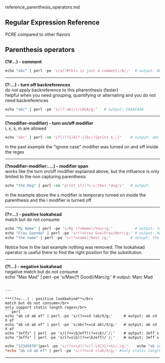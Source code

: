 reference_parenthesis_operators.md

Regular Expression Reference
---
PCRE compared to other flavors

Parenthesis operators
---

**(?#...) - comment**</br>
```perl
echo "abc" | perl -pe 's/a(?#this is just a comment)/A/;'  # output: Abc
```

---

**(?:...)	- turn off backreferences**</br>
do not apply backreference to this pharenthesis (faster)</br>
helpful when you need grouping, quantifying or alternating and you do not need backreferences</br>
```perl
echo "abc" | perl -pe 's/(?:ab|c)/CASA/g;'	 # output: CASACASA
```

---

**(?modifier-modifier)	- turn on/off modifier**</br>
i, x, s, m are allowed
```perl
echo 'abc' | perl -ne 'if(/(?i)A(?-i)bc/){print $_;}'    # output: abc
```
in the past example the "ignore case" modifier was turned on and off inside the regex

---

**(?modifier-modifier:....)	- modifier span**</br>
works like the turn on/off modifier explained above, but the influence is only limited to the non capturing parenthesis
```perl
echo "the Dog" | perl -ne 'print if/(?s-i:the).*dog/i'   # output: 
```
in the example above the s modifier is temporary turned on inside the parenthesis and the i modifier is turned off

---

**(?=...)	- positive lookahead**</br>
match but do not consume</br>
```perl
echo "My Name" | perl -pe 's/My (?=Name)/Your/g;'          # output: YourName
echo "Frau Guenda" | perl -pe 's/(?=Frau Gue)Frau/Herr/g;' # output: Herr Guenda
echo "the name" | perl -pe 's/(?=name)/best /g;'         # outupt: the best name
```
Notice how in the last example nothing was removed. The lookahead operator is useful there to find the
right position for the substitution.

---

**(?!...)	- negative lookahead**</br>
negative match but do not consume</br>
echo "Max Mad" | perl -pe 's/Max(?! Good)/Marc/g;'     # output: Marc Mad
```

---

***(?<=...)	- positive lookbehind**</br>
match but do not consume</br>
only support static length regex</br>
```perl
echo "ab cd ab ef" | perl -pe 's/(?<=cd )ab/X/g;'     # output: ab cd X ef
echo "ab cd ab ef" | perl -pe 's/ab(?<=cd ab)/X/g;'   # output: ab cd X ef
echo "Jeffs" | perl -pe 's/(?<=\bJeff)(?=s\b)/`/;'    # output: Jeff`s
echo "Jeffs" | perl -pe 's/(?=s\b)(?<=\bJeff)/`/;'    # output: Jeff`s
```

```perl
echo "12345678"|perl -pe 's/(?<=\d)(?=(?:\d{3})+$)/./g;'	echo "ab cd ab ef" | perl -pe 's/ab(?<=cd )/X/;'
*echo "ab cd ab ef" | perl -pe 's/(?<=cd +)ab/X/g;' #only static length
```

---

